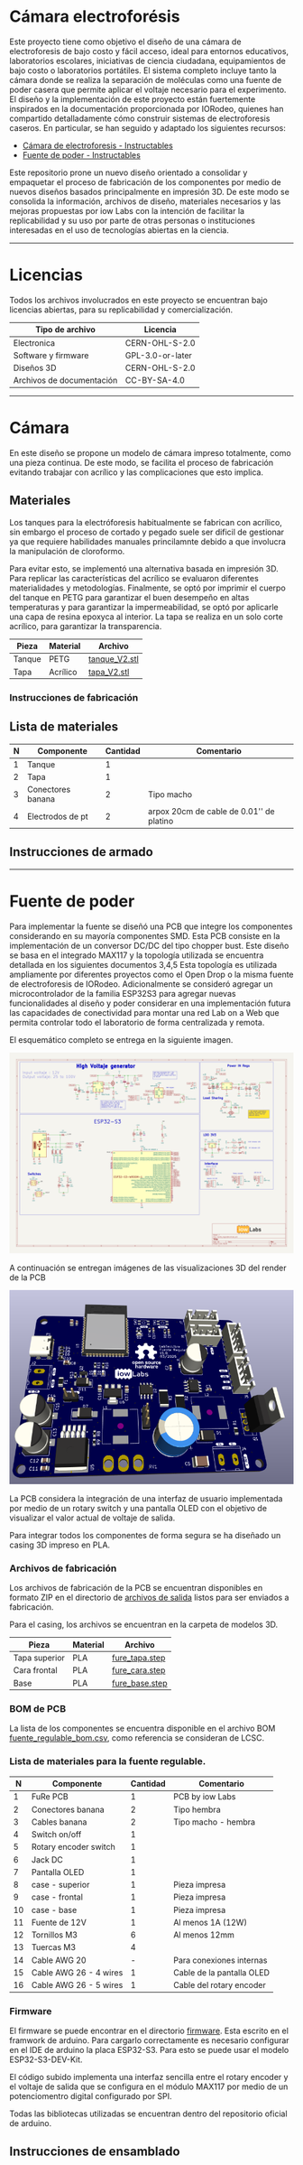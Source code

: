 # Cámara electroforésis

Este proyecto tiene como objetivo el diseño de una cámara de electroforesis de bajo costo y fácil acceso, ideal para entornos educativos, laboratorios escolares,  iniciativas de ciencia ciudadana, equipamientos de bajo costo o laboratorios portátiles. El sistema completo incluye tanto la cámara donde se realiza la separación de moléculas como una fuente de poder casera que permite aplicar el voltaje necesario para el experimento.
El diseño y la implementación de este proyecto están fuertemente inspirados en la documentación proporcionada por IORodeo, quienes han compartido detalladamente cómo construir sistemas de electroforesis caseros. En particular, se han seguido y adaptado los siguientes recursos:

- [Cámara de electroforesis - Instructables](https://www.instructables.com/Gel-electrophoresis-system-mini/)
- [Fuente de poder - Instructables](https://www.instructables.com/Gel-electrophoresis-power-supply/)


Este repositorio prone un nuevo diseño orientado a consolidar y empaquetar el proceso de fabricación de los componentes por medio de nuevos diseños basados principalmente en impresión 3D. De este modo se consolida la información, archivos de diseño, materiales necesarios y las mejoras propuestas por iow Labs con la intención de facilitar la replicabilidad y su uso por parte de otras personas o instituciones interesadas en el uso de tecnologías abiertas en la ciencia.

---
# Licencias
Todos los archivos involucrados en este proyecto se encuentran bajo licencias abiertas, para su replicabilidad y comercialización.

| Tipo de archivo | Licencia |
| ---             |  -----   |
| Electronica 	  |  CERN-OHL-S-2.0 |
| Software y firmware |  GPL-3.0-or-later|
| Diseños 3D |  CERN-OHL-S-2.0 |
| Archivos de documentación | CC-BY-SA-4.0 |


---

# Cámara

En este diseño se propone un modelo de cámara impreso totalmente, como una pieza continua. De este modo, se facilita el proceso de fabricación evitando trabajar con acrílico y las complicaciones que esto implica.


## Materiales

Los tanques para la electróforesis habitualmente se fabrican con acrílico, sin embargo el proceso de cortado y pegado suele ser dificil de gestionar ya que requiere habilidades manuales princilamnte debido a que involucra la manipulación de cloroformo.

Para evitar esto, se implementó una alternativa basada en impresión 3D. Para replicar las características del acrílico se evaluaron diferentes materialidades y metodologías. Finalmente, se optó por imprimir el cuerpo del tanque en PETG para garantizar el buen desempeño en altas temperaturas y para garantizar la impermeabilidad, se optó por aplicarle una capa de resina epoxyca al interior. La tapa se realiza en un solo corte acrílico, para garantizar la transparencia.   



| Pieza 	| Material | Archivo |
| --------- | -------- | ------- |
| Tanque   	|  PETG    | [tanque_V2.stl](https://github.com/iowlabs/camara_electroforesis/blob/main/3d%20models/tank_v2.stl) |
| Tapa		| Acrílico | [tapa_V2.stl](https://github.com/iowlabs/camara_electroforesis/blob/main/3d%20models/tapa_v2.stl) |

### Instrucciones de fabricación



## Lista de materiales

| N    | Componente 	| Cantidad | Comentario |
|------|----------------|----------|------------|
| 1    | Tanque         |  1       |            |
| 2    | Tapa           |  1       |            |
| 3    | Conectores banana     |  2   | Tipo macho |
| 4    | Electrodos de pt |  2   | arpox 20cm de cable de 0.01'' de platino           |


## Instrucciones de armado


---

# Fuente de poder

Para implementar la fuente se diseñó una PCB que integre los componentes considerando en su mayoría componentes SMD. Esta PCB consiste en la implementación de un conversor DC/DC del tipo chopper bust. Este diseño se basa en el integrado MAX117 y la topología utilizada se encuentra detallada en los siguientes documentos 3,4,5
Esta topología es utilizada ampliamente por diferentes proyectos como el Open Drop o la misma fuente de electroforesis de IORodeo. Adicionalmente se consideró agregar un microcontrolador de la familia ESP32S3 para agregar nuevas funcionalidades al diseño y poder considerar en una implementación futura las capacidades de conectividad para montar  una red Lab on a Web que permita controlar todo el laboratorio de forma centralizada y remota.

El esquemático completo se entrega en la siguiente imagen.

![Esquemático de la PCB](https://github.com/iowlabs/camara_electroforesis/blob/main/electronics/fuente_regulable/output_files/fuente_regulable.svg)


A continuación se entregan imágenes de las visualizaciones 3D del render de la PCB

![PCB 3D](https://github.com/iowlabs/camara_electroforesis/blob/main/electronics/fuente_regulable/output_files/render_3d_camara_electroforesis.png)


La PCB considera la integración de una interfaz de usuario implementada por medio de un rotary switch y una pantalla OLED con el objetivo de visualizar el valor actual de voltaje de salida.

Para integrar todos los componentes de forma segura se ha diseñado un casing 3D impreso en PLA.

### Archivos de fabricación
Los archivos de fabricación de la PCB se encuentran disponibles en formato ZIP en el directorio de [archivos de salida](https://github.com/iowlabs/camara_electroforesis/tree/main/electronics/fuente_regulable/output_files) listos para ser enviados a fabricación.

Para el casing, los archivos se encuentran en la carpeta de modelos 3D.


| Pieza 	| Material | Archivo |
| --------- | -------- | ------- |
| Tapa superior   	|  PLA   | [fure_tapa.step](https://github.com/iowlabs/camara_electroforesis/blob/main/3d%20models/tank_v2.stl) |
| Cara frontal		| PLA | [fure_cara.step](https://github.com/iowlabs/camara_electroforesis/blob/main/3d%20models/tapa_v2.stl) |
|  Base		| PLA | [fure_base.step](https://github.com/iowlabs/camara_electroforesis/blob/main/3d%20models/tapa_v2.stl) |

### BOM de PCB
La lista de los componentes se encuentra disponible en el archivo BOM  [fuente_regulable_bom.csv](https://github.com/iowlabs/camara_electroforesis/blob/main/electronics/fuente_regulable/output_files/fuente_regulable_bom.csv), como referencia se consideran de LCSC.


### Lista de materiales para la fuente regulable.

| N    | Componente 	| Cantidad | Comentario |
|------|----------------|----------|------------|
| 1    | FuRe PCB         |  1       | PCB by iow Labs |
| 2    | Conectores banana|  2       |  Tipo hembra  |
| 3    | Cables banana     |  2   | Tipo macho - hembra |
| 4    | Switch on/off |  1   |  |
| 5    | Rotary encoder switch |  1   |  |
| 6    | Jack DC |  1   |  |
| 7    | Pantalla OLED |  1   |  |
| 8    | case - superior |  1   | Pieza impresa |
| 9    | case - frontal |  1   | Pieza impresa |
| 10   | case - base |  1   | Pieza impresa |
| 11   | Fuente de 12V |  1   | Al menos 1A (12W) |
| 12   | Tornillos M3 |  6   | Al menos 12mm |
| 13   | Tuercas M3 |  4   |   |
| 14   | Cable AWG 20 |  -   | Para conexiones internas   |
| 15   | Cable AWG 26 - 4 wires |  1   | Cable de la pantalla OLED   |
| 16   | Cable AWG 26 - 5 wires |  1   | Cable del rotary encoder   |


### Firmware

El firmware se puede encontrar en el directorio [firmware](https://github.com/iowlabs/camara_electroforesis/tree/main/firmware). Esta escrito en el framwork de arduino. Para cargarlo correctamente es necesario configurar en el IDE de arduino la placa ESP32-S3. Para esto se puede usar el modelo ESP32-S3-DEV-Kit.

El código subido implementa una interfaz sencilla entre el rotary encoder y el voltaje de salida que se configura en el módulo MAX117 por medio de un potenciomentro digital configurado por SPI.

Todas las bibliotecas utilizadas se encuentran dentro del repositorio oficial de arduino.

## Instrucciones de ensamblado
